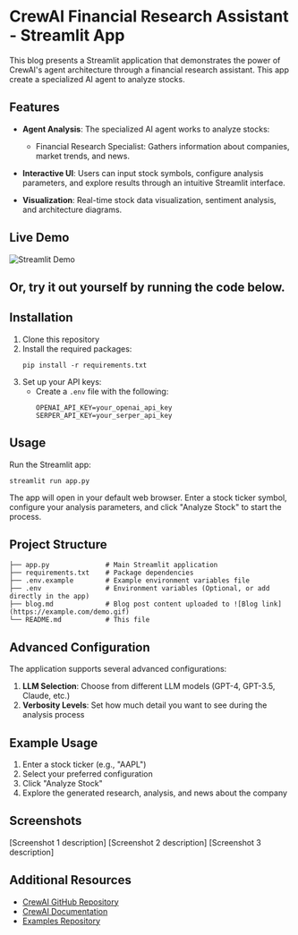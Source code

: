 # CrewAI Financial Research Assistant - Streamlit App

This blog presents a Streamlit application that demonstrates the power of CrewAI's agent architecture through a financial research assistant. This app create a specialized AI agent to analyze stocks.

## Features

- **Agent Analysis**: The specialized AI agent works to analyze stocks:
  - Financial Research Specialist: Gathers information about companies, market trends, and news.

- **Interactive UI**: Users can input stock symbols, configure analysis parameters, and explore results through an intuitive Streamlit interface.

- **Visualization**: Real-time stock data visualization, sentiment analysis, and architecture diagrams.

## Live Demo

![Streamlit Demo](https://example.com/demo.gif)

## Or, try it out yourself by running the code below.

## Installation

1. Clone this repository
2. Install the required packages:
   ```
   pip install -r requirements.txt
   ```
3. Set up your API keys:
   - Create a `.env` file with the following:
     ```
     OPENAI_API_KEY=your_openai_api_key
     SERPER_API_KEY=your_serper_api_key
     ```

## Usage

Run the Streamlit app:
```
streamlit run app.py
```

The app will open in your default web browser. Enter a stock ticker symbol, configure your analysis parameters, and click "Analyze Stock" to start the process.

## Project Structure

```
├── app.py              # Main Streamlit application
├── requirements.txt    # Package dependencies
├── .env.example        # Example environment variables file
├── .env                # Environment variables (Optional, or add directly in the app)
├── blog.md             # Blog post content uploaded to ![Blog link](https://example.com/demo.gif)
└── README.md           # This file
```

## Advanced Configuration

The application supports several advanced configurations:

1. **LLM Selection**: Choose from different LLM models (GPT-4, GPT-3.5, Claude, etc.)
2. **Verbosity Levels**: Set how much detail you want to see during the analysis process

## Example Usage

1. Enter a stock ticker (e.g., "AAPL")
2. Select your preferred configuration
3. Click "Analyze Stock"
4. Explore the generated research, analysis, and news about the company

## Screenshots

[Screenshot 1 description]
[Screenshot 2 description]
[Screenshot 3 description]

## Additional Resources

- [CrewAI GitHub Repository](https://github.com/crewAIInc/crewAI)
- [CrewAI Documentation](https://docs.crewai.com/)
- [Examples Repository](https://github.com/crewAIInc/crewAI-examples)